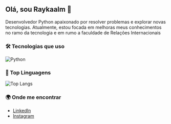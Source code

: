 ## Olá, sou Raykaalm 👋
Desenvolvedor Python apaixonado por resolver problemas e explorar novas tecnologias. Atualmente, estou focada em melhoras meus conhecimentos no ramo da tecnologia e em rumo a faculdade de Relações Internacionais

### 🛠️ Tecnologias que uso
![Python](https://img.shields.io/badge/-Python-blue?logo=python&logoColor=white)


### 🚀 Top Linguagens
![Top Langs](https://github-readme-stats.vercel.app/api/top-langs/?username=Raykaalm&layout=compact&theme=dark)

### 🌍 Onde me encontrar
- [LinkedIn](https://https://www.linkedin.com/in/rayka-rayane-80b812381/)
- [Instagram](https://www.instagram.com/r.anevr/)


